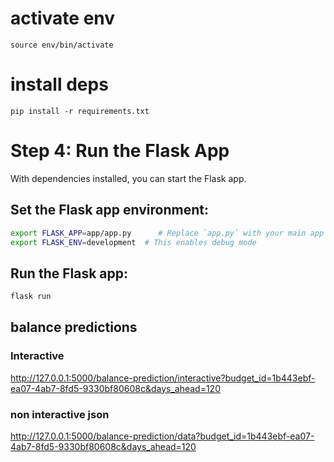 # activate env

```
source env/bin/activate

```

# install deps

```
pip install -r requirements.txt
```

# Step 4: Run the Flask App

With dependencies installed, you can start the Flask app.

## Set the Flask app environment:

```bash
export FLASK_APP=app/app.py      # Replace `app.py` with your main app file if different
export FLASK_ENV=development  # This enables debug mode
```

## Run the Flask app:

```bash
flask run
```

## balance predictions

### Interactive

http://127.0.0.1:5000/balance-prediction/interactive?budget_id=1b443ebf-ea07-4ab7-8fd5-9330bf80608c&days_ahead=120

### non interactive json

http://127.0.0.1:5000/balance-prediction/data?budget_id=1b443ebf-ea07-4ab7-8fd5-9330bf80608c&days_ahead=120
